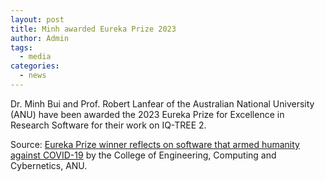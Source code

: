 ```yaml
---
layout: post
title: Minh awarded Eureka Prize 2023
author: Admin
tags:
  - media
categories: 
  - news
---
```


Dr. Minh Bui and Prof. Robert Lanfear of the Australian National University (ANU) 
have been awarded the 2023 Eureka Prize for Excellence in Research Software for 
their work on IQ-TREE 2.

Source: [Eureka Prize winner reflects on software that armed humanity against COVID-19](https://cecc.anu.edu.au/news/eureka-prize-winner-reflects-software-armed-humanity-against-covid-19) 
by the College of Engineering, Computing and Cybernetics, ANU.

